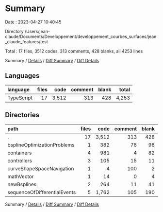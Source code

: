 # Summary

Date : 2023-04-27 10:40:45

Directory /Users/jean-claude/Documents/Developpement/developpement_courbes_surfaces/jean_claude_features/test

Total : 17 files,  3512 codes, 313 comments, 428 blanks, all 4253 lines

Summary / [Details](details.md) / [Diff Summary](diff.md) / [Diff Details](diff-details.md)

## Languages
| language | files | code | comment | blank | total |
| :--- | ---: | ---: | ---: | ---: | ---: |
| TypeScript | 17 | 3,512 | 313 | 428 | 4,253 |

## Directories
| path | files | code | comment | blank | total |
| :--- | ---: | ---: | ---: | ---: | ---: |
| . | 17 | 3,512 | 313 | 428 | 4,253 |
| bsplineOptimizationProblems | 1 | 382 | 78 | 98 | 558 |
| containers | 4 | 981 | 4 | 82 | 1,067 |
| controllers | 3 | 105 | 15 | 11 | 131 |
| curveShapeSpaceNavigation | 1 | 4 | 100 | 2 | 106 |
| mathVector | 1 | 14 | 0 | 4 | 18 |
| newBsplines | 2 | 264 | 11 | 41 | 316 |
| sequenceOfDifferentialEvents | 5 | 1,762 | 105 | 190 | 2,057 |

Summary / [Details](details.md) / [Diff Summary](diff.md) / [Diff Details](diff-details.md)